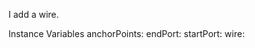 I add a wire.

Instance Variables
	anchorPoints:		<Object>
	endPort:		<Object>
	startPort:		<Object>
	wire:		<Object>

anchorPoints
	- anchor points of the wire

endPort
	- end port of the wire

startPort
	- start port of the wire

wire
	- the wire
